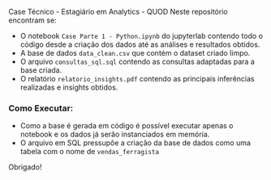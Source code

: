 Case Técnico - Estagiário em Analytics - QUOD
Neste repositório encontram se: 
- O notebook `Case Parte 1 - Python.ipynb` do jupyterlab contendo todo o código desde a criação dos dados até as análises e resultados obtidos.
- A base de dados `data_clean.csv` que contém o dataset criado limpo.
- O arquivo `consultas_sql.sql` contendo as consultas adaptadas para a base criada.
- O relatório `relatorio_insights.pdf` contendo as principais inferências realizadas e insights obtidos.

### Como Executar: 
- Como a base é gerada em código é possível executar apenas o notebook e os dados já serão instanciados em memória.
- O arquivo em SQL pressupôe a criação da base de dados como uma tabela com o nome de `vendas_ferragista`

Obrigado!
